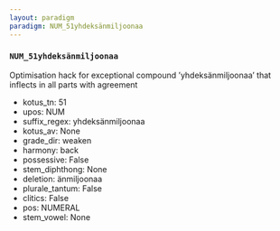 ```yaml
---
layout: paradigm
paradigm: NUM_51yhdeksänmiljoonaa
---
```

### ` NUM_51yhdeksänmiljoonaa `

Optimisation hack for exceptional compound ’yhdeksänmiljoonaa’ that inflects in all parts with agreement
* kotus_tn: 51
* upos: NUM
* suffix_regex: yhdeksänmiljoonaa
* kotus_av: None
* grade_dir: weaken
* harmony: back
* possessive: False
* stem_diphthong: None
* deletion: änmiljoonaa
* plurale_tantum: False
* clitics: False
* pos: NUMERAL
* stem_vowel: None
